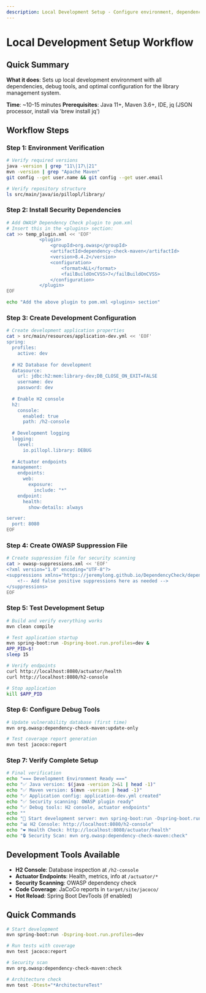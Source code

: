 ```yaml
---
description: Local Development Setup - Configure environment, dependencies, and debug tools
---
```


# Local Development Setup Workflow

## Quick Summary
**What it does**: Sets up local development environment with all dependencies, debug tools, and optimal configuration for the library management system.

**Time**: ~10-15 minutes
**Prerequisites**: Java 11+, Maven 3.6+, IDE, jq (JSON processor, install via 'brew install jq')

## Workflow Steps

### Step 1: Environment Verification
```bash
# Verify required versions
java -version | grep "11\|17\|21"
mvn -version | grep "Apache Maven"
git config --get user.name && git config --get user.email

# Verify repository structure
ls src/main/java/io/pillopl/library/
```

### Step 2: Install Security Dependencies
```bash
# Add OWASP Dependency Check plugin to pom.xml
# Insert this in the <plugins> section:
cat >> temp_plugin.xml << 'EOF'
            <plugin>
                <groupId>org.owasp</groupId>
                <artifactId>dependency-check-maven</artifactId>
                <version>8.4.2</version>
                <configuration>
                    <format>ALL</format>
                    <failBuildOnCVSS>7</failBuildOnCVSS>
                </configuration>
            </plugin>
EOF

echo "Add the above plugin to pom.xml <plugins> section"
```

### Step 3: Create Development Configuration
```bash
# Create development application properties
cat > src/main/resources/application-dev.yml << 'EOF'
spring:
  profiles:
    active: dev
  
  # H2 Database for development
  datasource:
    url: jdbc:h2:mem:library-dev;DB_CLOSE_ON_EXIT=FALSE
    username: dev
    password: dev
  
  # Enable H2 console
  h2:
    console:
      enabled: true
      path: /h2-console
  
  # Development logging
  logging:
    level:
      io.pillopl.library: DEBUG
      
  # Actuator endpoints
  management:
    endpoints:
      web:
        exposure:
          include: "*"
    endpoint:
      health:
        show-details: always

server:
  port: 8080
EOF
```

### Step 4: Create OWASP Suppression File
```bash
# Create suppression file for security scanning
cat > owasp-suppressions.xml << 'EOF'
<?xml version="1.0" encoding="UTF-8"?>
<suppressions xmlns="https://jeremylong.github.io/DependencyCheck/dependency-suppression.1.3.xsd">
    <!-- Add false positive suppressions here as needed -->
</suppressions>
EOF
```

### Step 5: Test Development Setup
```bash
# Build and verify everything works
mvn clean compile

# Test application startup
mvn spring-boot:run -Dspring-boot.run.profiles=dev &
APP_PID=$!
sleep 15

# Verify endpoints
curl http://localhost:8080/actuator/health
curl http://localhost:8080/h2-console

# Stop application
kill $APP_PID
```

### Step 6: Configure Debug Tools
```bash
# Update vulnerability database (first time)
mvn org.owasp:dependency-check-maven:update-only

# Test coverage report generation
mvn test jacoco:report
```

### Step 7: Verify Complete Setup
```bash
# Final verification
echo "=== Development Environment Ready ==="
echo "✅ Java version: $(java -version 2>&1 | head -1)"
echo "✅ Maven version: $(mvn -version | head -1)"
echo "✅ Application config: application-dev.yml created"
echo "✅ Security scanning: OWASP plugin ready"
echo "✅ Debug tools: H2 console, actuator endpoints"
echo ""
echo "🚀 Start development server: mvn spring-boot:run -Dspring-boot.run.profiles=dev"
echo "📊 H2 Console: http://localhost:8080/h2-console"
echo "❤️ Health Check: http://localhost:8080/actuator/health"
echo "🔒 Security Scan: mvn org.owasp:dependency-check-maven:check"
```

## Development Tools Available
- **H2 Console**: Database inspection at `/h2-console`
- **Actuator Endpoints**: Health, metrics, info at `/actuator/*`
- **Security Scanning**: OWASP dependency check
- **Code Coverage**: JaCoCo reports in `target/site/jacoco/`
- **Hot Reload**: Spring Boot DevTools (if enabled)

## Quick Commands
```bash
# Start development
mvn spring-boot:run -Dspring-boot.run.profiles=dev

# Run tests with coverage
mvn test jacoco:report

# Security scan
mvn org.owasp:dependency-check-maven:check

# Architecture check
mvn test -Dtest="*ArchitectureTest"
```
